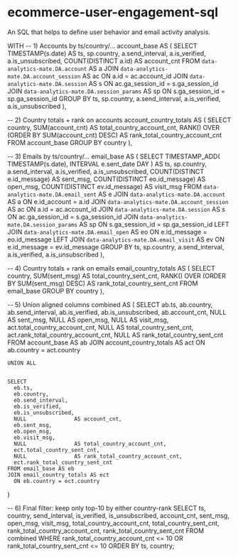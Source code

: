 # ecommerce-user-engagement-sql
An SQL that helps to define user behavior and email activity analysis.


WITH
  -- 1) Accounts by ts/country/...
  account_base AS (
    SELECT
      TIMESTAMP(s.date)                                AS ts,
      sp.country,
      a.send_interval,
      a.is_verified,
      a.is_unsubscribed,
      COUNT(DISTINCT a.id)                             AS account_cnt
    FROM `data-analytics-mate.DA.account`         AS a
    JOIN `data-analytics-mate.DA.account_session` AS ac
      ON a.id = ac.account_id
    JOIN `data-analytics-mate.DA.session`         AS s
      ON ac.ga_session_id = s.ga_session_id
    JOIN `data-analytics-mate.DA.session_params`  AS sp
      ON s.ga_session_id = sp.ga_session_id
    GROUP BY ts, sp.country, a.send_interval, a.is_verified, a.is_unsubscribed
  ),


  -- 2) Country totals + rank on accounts
  account_country_totals AS (
    SELECT
      country,
      SUM(account_cnt)                                    AS total_country_account_cnt,
      RANK() OVER (ORDER BY SUM(account_cnt) DESC)        AS rank_total_country_account_cnt
    FROM account_base
    GROUP BY country
  ),


  -- 3) Emails by ts/country/...
  email_base AS (
    SELECT
      TIMESTAMP_ADD(
        TIMESTAMP(s.date),
        INTERVAL e.sent_date DAY
      )                                                  AS ts,
      sp.country,
      a.send_interval,
      a.is_verified,
      a.is_unsubscribed,
      COUNT(DISTINCT e.id_message)                      AS sent_msg,
      COUNT(DISTINCT eo.id_message)                     AS open_msg,
      COUNT(DISTINCT ev.id_message)                     AS visit_msg
    FROM `data-analytics-mate.DA.email_sent`         AS e
    JOIN `data-analytics-mate.DA.account`            AS a
      ON e.id_account = a.id
    JOIN `data-analytics-mate.DA.account_session`    AS ac
      ON a.id = ac.account_id
    JOIN `data-analytics-mate.DA.session`            AS s
      ON ac.ga_session_id = s.ga_session_id
    JOIN `data-analytics-mate.DA.session_params`     AS sp
      ON s.ga_session_id = sp.ga_session_id
    LEFT JOIN `data-analytics-mate.DA.email_open`    AS eo
      ON e.id_message = eo.id_message
    LEFT JOIN `data-analytics-mate.DA.email_visit`   AS ev
      ON e.id_message = ev.id_message
    GROUP BY ts, sp.country, a.send_interval, a.is_verified, a.is_unsubscribed
  ),


  -- 4) Country totals + rank on emails
  email_country_totals AS (
    SELECT
      country,
      SUM(sent_msg)                                       AS total_country_sent_cnt,
      RANK() OVER (ORDER BY SUM(sent_msg) DESC)           AS rank_total_country_sent_cnt
    FROM email_base
    GROUP BY country
  ),


  -- 5) Union aligned columns
  combined AS (
    SELECT
      ab.ts,
      ab.country,
      ab.send_interval,
      ab.is_verified,
      ab.is_unsubscribed,
      ab.account_cnt,
      NULL               AS sent_msg,
      NULL               AS open_msg,
      NULL               AS visit_msg,
      act.total_country_account_cnt,
      NULL               AS total_country_sent_cnt,
      act.rank_total_country_account_cnt,
      NULL               AS rank_total_country_sent_cnt
    FROM account_base AS ab
    JOIN account_country_totals AS act
      ON ab.country = act.country


    UNION ALL


    SELECT
      eb.ts,
      eb.country,
      eb.send_interval,
      eb.is_verified,
      eb.is_unsubscribed,
      NULL               AS account_cnt,
      eb.sent_msg,
      eb.open_msg,
      eb.visit_msg,
      NULL               AS total_country_account_cnt,
      ect.total_country_sent_cnt,
      NULL               AS rank_total_country_account_cnt,
      ect.rank_total_country_sent_cnt
    FROM email_base AS eb
    JOIN email_country_totals AS ect
      ON eb.country = ect.country
  )


-- 6) Final filter: keep only top-10 by either country-rank
SELECT
  ts,
  country,
  send_interval,
  is_verified,
  is_unsubscribed,
  account_cnt,
  sent_msg,
  open_msg,
  visit_msg,
  total_country_account_cnt,
  total_country_sent_cnt,
  rank_total_country_account_cnt,
  rank_total_country_sent_cnt
FROM combined
WHERE
  rank_total_country_account_cnt <= 10
  OR rank_total_country_sent_cnt    <= 10
ORDER BY ts, country;

